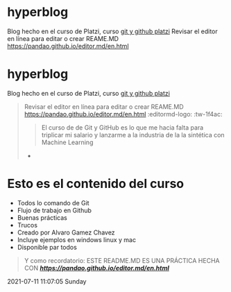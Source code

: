 # hyperblog
Blog hecho en el curso de Platzi, curso [git y github platzi](http://platzi.com/cursos/git-github "git y github platzi")
Revisar el editor en línea para editar o crear REAME.MD https://pandao.github.io/editor.md/en.html




# hyperblog
Blog hecho en el curso de Platzi, curso [git y github platzi](http://platzi.com/cursos/git-github "git y github platzi")
>Revisar el editor en línea para editar o crear REAME.MD https://pandao.github.io/editor.md/en.html  :editormd-logo:   :tw-1f4ac:
>>El curso de de Git y GitHub es lo que me hacia falta para triplicar mi salario y lanzarme a la industria de la la sintética con Machine Learning
>- 

# **Esto es el contenido del curso**
* Todos lo comando de Git
* Flujo de trabajo en Github
* Buenas prácticas
* Trucos
* Creado por Alvaro Gamez Chavez
* Incluye ejemplos en windows linux y mac
* Disponible par todos

>Y como recordatorio: ESTE README.MD ES UNA PRÁCTICA HECHA CON  ***https://pandao.github.io/editor.md/en.html***

2021-07-11 11:07:05 Sunday
